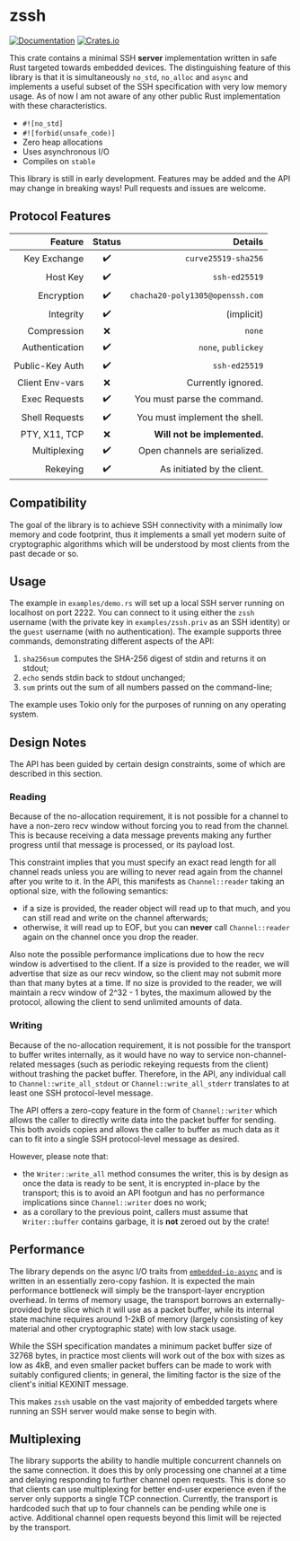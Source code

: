 # zssh

[![Documentation](https://docs.rs/zssh/badge.svg)](https://docs.rs/zssh)
[![Crates.io](https://img.shields.io/crates/v/zssh.svg)](https://crates.io/crates/zssh)

This crate contains a minimal SSH **server** implementation written in safe Rust targeted towards embedded devices. The distinguishing feature of this library is that it is simultaneously `no_std`, `no_alloc` and `async` and implements a useful subset of the SSH specification with very low memory usage. As of now I am not aware of any other public Rust implementation with these characteristics.

 - `#![no_std]`
 - `#![forbid(unsafe_code)]`
 - Zero heap allocations
 - Uses asynchronous I/O
 - Compiles on `stable`

This library is still in early development. Features may be added and the API may change in breaking ways! Pull requests and issues are welcome.

## Protocol Features

| Feature           | Status                | Details                               |
| ---:              | :---:                 | ---:                                  |
| Key Exchange      | :heavy_check_mark:    | `curve25519-sha256`                   |
| Host Key          | :heavy_check_mark:    | `ssh-ed25519`                         |
| Encryption        | :heavy_check_mark:    | `chacha20-poly1305@openssh.com`       |
| Integrity         | :heavy_check_mark:    | (implicit)                            |
| Compression       | :x:                   | `none`                                |
| Authentication    | :heavy_check_mark:    | `none`, `publickey`                   |
| Public-Key Auth   | :heavy_check_mark:    | `ssh-ed25519`                         |
| Client Env-vars   | :x:                   | Currently ignored.                    |
| Exec Requests     | :heavy_check_mark:    | You must parse the command.           |
| Shell Requests    | :heavy_check_mark:    | You must implement the shell.         |
| PTY, X11, TCP     | :x:                   | **Will not be implemented.**          |
| Multiplexing      | :heavy_check_mark:    | Open channels are serialized.         |
| Rekeying          | :heavy_check_mark:    | As initiated by the client.           |

## Compatibility

The goal of the library is to achieve SSH connectivity with a minimally low memory and code footprint, thus it implements a small yet modern suite of cryptographic algorithms which will be understood by most clients from the past decade or so.

## Usage

The example in `examples/demo.rs` will set up a local SSH server running on localhost on port 2222. You can connect to it using either the `zssh` username (with the private key in `examples/zssh.priv` as an SSH identity) or the `guest` username (with no authentication). The example supports three commands, demonstrating different aspects of the API:

 1. `sha256sum` computes the SHA-256 digest of stdin and returns it on stdout;
 2. `echo` sends stdin back to stdout unchanged;
 3. `sum` prints out the sum of all numbers passed on the command-line;

The example uses Tokio only for the purposes of running on any operating system.

## Design Notes

The API has been guided by certain design constraints, some of which are described in this section.

### Reading

Because of the no-allocation requirement, it is not possible for a channel to have a non-zero recv window without forcing you to read from the channel. This is because receiving a data message prevents making any further progress until that message is processed, or its payload lost.

This constraint implies that you must specify an exact read length for all channel reads unless you are willing to never read again from the channel after you write to it. In the API, this manifests as `Channel::reader` taking an optional size, with the following semantics:

 - if a size is provided, the reader object will read up to that much, and you can still read and write on the channel afterwards;
 - otherwise, it will read up to EOF, but you can **never** call `Channel::reader` again on the channel once you drop the reader.

Also note the possible performance implications due to how the recv window is advertised to the client. If a size is provided to the reader, we will advertise that size as our recv window, so the client may not submit more than that many bytes at a time. If no size is provided to the reader, we will maintain a recv window of 2^32 - 1 bytes, the maximum allowed by the protocol, allowing the client to send unlimited amounts of data.

### Writing

Because of the no-allocation requirement, it is not possible for the transport to buffer writes internally, as it would have no way to service non-channel-related messages (such as periodic rekeying requests from the client) without trashing the packet buffer. Therefore, in the API, any individual call to `Channel::write_all_stdout` or `Channel::write_all_stderr` translates to at least one SSH protocol-level message.

The API offers a zero-copy feature in the form of `Channel::writer` which allows the caller to directly write data into the packet buffer for sending. This both avoids copies and allows the caller to buffer as much data as it can to fit into a single SSH protocol-level message as desired.

However, please note that:

 - the `Writer::write_all` method consumes the writer, this is by design as once the data is ready to be sent, it is encrypted in-place by the transport; this is to avoid an API footgun and has no performance implications since `Channel::writer` does no work;
 - as a corollary to the previous point, callers must assume that `Writer::buffer` contains garbage, it is **not** zeroed out by the crate!

## Performance

The library depends on the async I/O traits from [`embedded-io-async`](https://crates.io/crates/embedded-io-async) and is written in an essentially zero-copy fashion. It is expected the main performance bottleneck will simply be the transport-layer encryption overhead. In terms of memory usage, the transport borrows an externally-provided byte slice which it will use as a packet buffer, while its internal state machine requires around 1-2kB of memory (largely consisting of key material and other cryptographic state) with low stack usage.

While the SSH specification mandates a minimum packet buffer size of 32768 bytes, in practice most clients will work out of the box with sizes as low as 4kB, and even smaller packet buffers can be made to work with suitably configured clients; in general, the limiting factor is the size of the client's initial KEXINIT message.

This makes `zssh` usable on the vast majority of embedded targets where running an SSH server would make sense to begin with.

## Multiplexing

The library supports the ability to handle multiple concurrent channels on the same connection. It does this by only processing one channel at a time and delaying responding to further channel open requests. This is done so that clients can use multiplexing for better end-user experience even if the server only supports a single TCP connection. Currently, the transport is hardcoded such that up to four channels can be pending while one is active. Additional channel open requests beyond this limit will be rejected by the transport.
